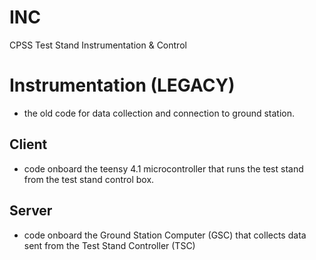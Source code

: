 # INC
 CPSS Test Stand Instrumentation & Control

# Instrumentation (LEGACY) 
- the old code for data collection and connection to ground station.
## Client
- code onboard the teensy 4.1 microcontroller that runs the test stand from the test stand control box.
## Server
- code onboard the Ground Station Computer (GSC) that collects data sent from the Test Stand Controller (TSC)

